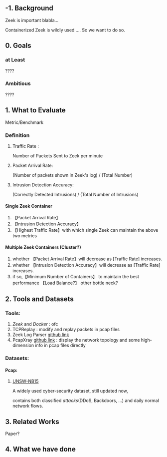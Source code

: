 ## -1. Background
Zeek is important blabla...

Containerized Zeek is wildly used .... So we want to do so.

## 0. Goals
### at Least
????
### Ambitious
????

## 1. What to Evaluate
Metric/Benchmark

### Definition
1. Traffic Rate : 

    Number of Packets Sent to Zeek per minute
3. Packet Arrival Rate:

    (Number of packets shown in Zeek's log) / (Total Number)

4. Intrusion Detection Accuracy: 

    (Correctly Detected Intrusions) / (Total Number of Intrusions)


#### Single Zeek Container

1. 【Packet Arrival Rate】
2. 【Intrusion Detection Accuracy】
3. 【Highest Traffic Rate】with which single Zeek can maintain the above two metrics

#### Multiple Zeek Containers (Cluster?)
1. whether 【Packet Arrival Rate】will decrease as [Traffic Rate] increases.
2. whether 【Intrusion Detection Accuracy】will decrease as [Traffic Rate] increases.
3. if so,【Minimum Number of Containers】 to maintain the best performance
【Load Balance?】 other bottle neck?

## 2. Tools and Datasets
### Tools:

1. *Zeek* and *Docker* : ofc
2. TCPReplay : modify and replay packets in pcap files
3. Zeek Log Parser [github link](https://github.com/dgunter/ParseZeekLogs)
4. PcapXray [github link](https://github.com/Srinivas11789/PcapXray) : display the network topology and some high-dimension info in pcap files directly


### Datasets:
#### Pcap:
1. [UNSW-NB15](https://cloudstor.aarnet.edu.au/plus/index.php/s/2DhnLGDdEECo4ys?path=%2FUNSW-NB15%20-%20pcap%20files)

    A widely used cyber-security dataset, still updated now,

    contains both classified *attacks*(DDoS, Backdoors, ...) and daily normal network flows.


## 3. Related Works
Paper?

## 4. What we have done 
